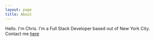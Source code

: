 ```yaml
---
layout: page
title: About
---
```


Hello. I'm Chris.
I'm a Full Stack Developer based out of New York City.
Contact me [here](mailto:chrischi90@gmail.com)

